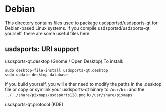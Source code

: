 
Debian
====================
This directory contains files used to package usdsportsd/usdsports-qt
for Debian-based Linux systems. If you compile usdsportsd/usdsports-qt yourself, there are some useful files here.

## usdsports: URI support ##


usdsports-qt.desktop  (Gnome / Open Desktop)
To install:

	sudo desktop-file-install usdsports-qt.desktop
	sudo update-desktop-database

If you build yourself, you will either need to modify the paths in
the .desktop file or copy or symlink your usdsports-qt binary to `/usr/bin`
and the `../../share/pixmaps/usdsports128.png` to `/usr/share/pixmaps`

usdsports-qt.protocol (KDE)

